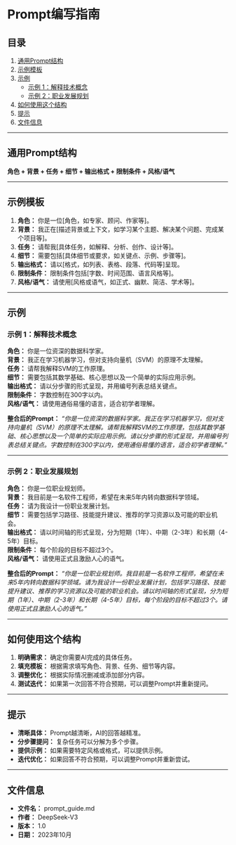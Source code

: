 # Prompt编写指南

## 目录
1. [通用Prompt结构](#通用prompt结构)
2. [示例模板](#示例模板)
3. [示例](#示例)
   - [示例 1：解释技术概念](#示例-1解释技术概念)
   - [示例 2：职业发展规划](#示例-2职业发展规划)
4. [如何使用这个结构](#如何使用这个结构)
5. [提示](#提示)
6. [文件信息](#文件信息)

---

## 通用Prompt结构
**角色 + 背景 + 任务 + 细节 + 输出格式 + 限制条件 + 风格/语气**

---

## 示例模板
1. **角色：** 你是一位[角色，如专家、顾问、作家等]。
2. **背景：** 我正在[描述背景或上下文，如学习某个主题、解决某个问题、完成某个项目等]。
3. **任务：** 请帮我[具体任务，如解释、分析、创作、设计等]。
4. **细节：** 需要包括[具体细节或要求，如关键点、示例、步骤等]。
5. **输出格式：** 请以[格式，如列表、表格、段落、代码等]呈现。
6. **限制条件：** 限制条件包括[字数、时间范围、语言风格等]。
7. **风格/语气：** 请使用[风格或语气，如正式、幽默、简洁、学术等]。

---

## 示例

### 示例 1：解释技术概念
**角色：** 你是一位资深的数据科学家。  
**背景：** 我正在学习机器学习，但对支持向量机（SVM）的原理不太理解。  
**任务：** 请帮我解释SVM的工作原理。  
**细节：** 需要包括其数学基础、核心思想以及一个简单的实际应用示例。  
**输出格式：** 请以分步骤的形式呈现，并用编号列表总结关键点。  
**限制条件：** 字数控制在300字以内。  
**风格/语气：** 请使用通俗易懂的语言，适合初学者理解。

**整合后的Prompt：**
*“你是一位资深的数据科学家。我正在学习机器学习，但对支持向量机（SVM）的原理不太理解。请帮我解释SVM的工作原理，包括其数学基础、核心思想以及一个简单的实际应用示例。请以分步骤的形式呈现，并用编号列表总结关键点。字数控制在300字以内，使用通俗易懂的语言，适合初学者理解。”*

---

### 示例 2：职业发展规划
**角色：** 你是一位职业规划师。  
**背景：** 我目前是一名软件工程师，希望在未来5年内转向数据科学领域。  
**任务：** 请为我设计一份职业发展计划。  
**细节：** 需要包括学习路径、技能提升建议、推荐的学习资源以及可能的职业机会。  
**输出格式：** 请以时间轴的形式呈现，分为短期（1年）、中期（2-3年）和长期（4-5年）目标。  
**限制条件：** 每个阶段的目标不超过3个。  
**风格/语气：** 请使用正式且激励人心的语气。

**整合后的Prompt：**
*“你是一位职业规划师。我目前是一名软件工程师，希望在未来5年内转向数据科学领域。请为我设计一份职业发展计划，包括学习路径、技能提升建议、推荐的学习资源以及可能的职业机会。请以时间轴的形式呈现，分为短期（1年）、中期（2-3年）和长期（4-5年）目标，每个阶段的目标不超过3个。请使用正式且激励人心的语气。”*

---

## 如何使用这个结构
1. **明确需求：** 确定你需要AI完成的具体任务。
2. **填充模板：** 根据需求填写角色、背景、任务、细节等内容。
3. **调整优化：** 根据实际情况删减或添加部分内容。
4. **测试迭代：** 如果第一次回答不符合预期，可以调整Prompt并重新提问。

---

## 提示
- **清晰具体：** Prompt越清晰，AI的回答越精准。
- **分步骤提问：** 复杂任务可以分解为多个步骤。
- **提供示例：** 如果需要特定风格或格式，可以提供示例。
- **迭代优化：** 如果回答不符合预期，可以调整Prompt并重新尝试。

---

## 文件信息
- **文件名：** prompt_guide.md
- **作者：** DeepSeek-V3
- **版本：** 1.0
- **日期：** 2023年10月
